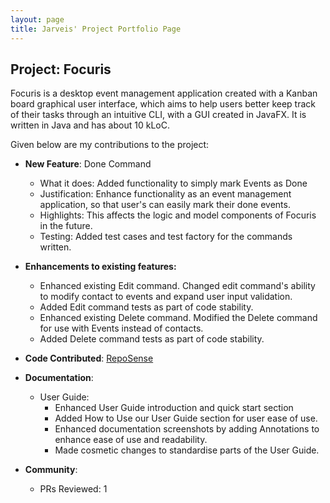 ```yaml
---
layout: page
title: Jarveis' Project Portfolio Page
---
```


## Project: Focuris

Focuris is a desktop event management application created with a Kanban board graphical user interface, which aims to help users better keep track of their tasks through an intuitive CLI, with a GUI created in JavaFX. It is written in Java and has about 10 kLoC.

Given below are my contributions to the project:

- **New Feature**: Done Command

  - What it does: Added functionality to simply mark Events as Done
  - Justification: Enhance functionality as an event management application, so that user's can easily mark their done events.
  - Highlights: This affects the logic and model components of Focuris in the future.
  - Testing: Added test cases and test factory for the commands written.
  
- **Enhancements to existing features:**

  - Enhanced existing Edit command. Changed edit command's ability to modify contact to events and expand user input validation.
  - Added Edit command tests as part of code stability.
  - Enhanced existing Delete command. Modified the Delete command for use with Events instead of contacts.
  - Added Delete command tests as part of code stability.
  
- **Code Contributed**: [RepoSense](https://nus-cs2103-ay2021s2.github.io/tp-dashboard/?search=jrvslam&sort=groupTitle&sortWithin=title&since=2021-02-19&timeframe=commit&mergegroup=&groupSelect=groupByRepos&breakdown=false&tabOpen=true&tabType=zoom&zFR=false&until=2021-04-11&zA=jrvslam&zR=AY2021S2-CS2103T-W15-4%2Ftp%5Bmaster%5D&zACS=110.375&zS=2021-02-19&zFS=jrvslam&zU=2021-04-11&zMG=undefined&zFTF=commit&zFGS=groupByRepos)

- **Documentation**:

  - User Guide:
    - Enhanced User Guide introduction and quick start section
    - Added How to Use our User Guide section for user ease of use.
    - Enhanced documentation screenshots by adding Annotations to enhance ease of use and readability.
    - Made cosmetic changes to standardise parts of the User Guide.

- **Community**:
  - PRs Reviewed: 1
